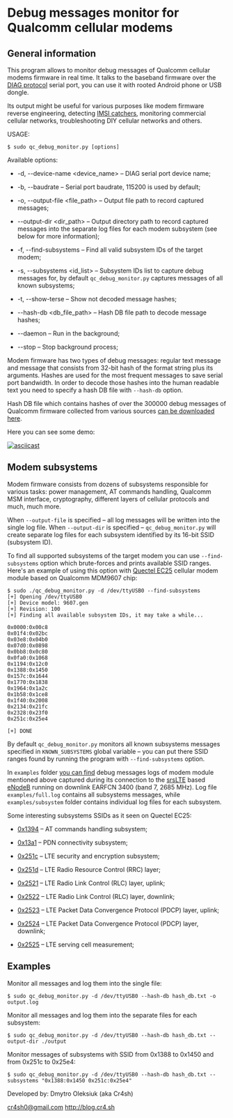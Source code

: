 
# Debug messages monitor for Qualcomm cellular modems

## General information

This program allows to monitor debug messages of Qualcomm cellular modems firmware in real time. It talks to the baseband firmware over the <a href="https://osmocom.org/projects/quectel-modems/wiki/Diag">DIAG protocol</a> serial port, you can use it with rooted Android phone or USB dongle.

Its output might be useful for various purposes like modem firmware reverse engineering, detecting <a href="https://en.wikipedia.org/wiki/IMSI-catcher">IMSI catchers</a>, monitoring commercial cellular networks, troubleshooting DIY cellular networks and others.

USAGE: 

```
$ sudo qc_debug_monitor.py [options]
```

Available options:

* -d, --device-name <device_name> – DIAG serial port device name;

* -b, --baudrate <baudrate> – Serial port baudrate, 115200 is used by default;

* -o, --output-file <file_path> – Output file path to record captured messages;

* --output-dir <dir_path> – Output directory path to record captured messages into the separate log files for each modem subsystem (see below for more information);
                        
* -f, --find-subsystems – Find all valid subsystem IDs of the target modem;
                        
* -s, --subsystems <id_list> – Subsystem IDs list to capture debug messages for, by default `qc_debug_monitor.py` captures messages of all known subsystems;
                        
* -t, --show-terse – Show not decoded message hashes;

* --hash-db <db_file_path> – Hash DB file path to decode message hashes;
  
* --daemon – Run in the background;

* --stop – Stop background process;

Modem firmware has two types of debug messages: regular text message and message that consists from 32-bit hash of the format string plus its arguments. Hashes are used for the most frequent messages to save serial port bandwidth. In order to decode those hashes into the human readable text you need to specify a hash DB file with `--hash-db` option.

Hash DB file which contains hashes of over the 300000 debug messages of Qualcomm firmware collected from various sources <a href="https://mega.nz/file/bR8wWK6I#8Yo9naeAe8d-jdW30D8u7q_N2Xcl54TebyQMOZNtzjk">can be downloaded here</a>.

Here you can see some demo:

[![asciicast](https://asciinema.org/a/JKsQuW8BurczhFpRYT8Z7tSD4.svg)](https://asciinema.org/a/JKsQuW8BurczhFpRYT8Z7tSD4)

## Modem subsystems

Modem firmware consists from dozens of subsystems responsible for various tasks: power management, AT commands handling, Qualcomm MSM interface, cryptography, different layers of cellular protocols and much, much more.

When `--output-file` is specified – all log messages will be written into the single log file. When `--output-dir` is specified – `qc_debug_monitor.py` will create separate log files for each subsystem identified by its 16-bit SSID (subsystem ID).

To find all supported subsystems of the target modem you can use `--find-subsystems` option which brute-forces and prints available SSID ranges. Here's an example of using this option with <a href="https://www.quectel.com/product/ec25.htm">Quectel EC25</a> cellular modem module based on Qualcomm MDM9607 chip:

```
$ sudo ./qc_debug_monitor.py -d /dev/ttyUSB0 --find-subsystems
[+] Opening /dev/ttyUSB0
[+] Device model: 9607.gen
[+] Revision: 100
[+] Finding all available subsystem IDs, it may take a while...

0x0000:0x00c8
0x01f4:0x02bc
0x03e8:0x04b0
0x07d0:0x0898
0x0bb8:0x0c80
0x0fa0:0x1068
0x1194:0x12c0
0x1388:0x1450
0x157c:0x1644
0x1770:0x1838
0x1964:0x1a2c
0x1b58:0x1ce8
0x1f40:0x2008
0x2134:0x21fc
0x2328:0x23f0
0x251c:0x25e4

[+] DONE
```

By default `qc_debug_monitor.py` monitors all known subsystems messages specified in `KNOWN_SUBSYSTEMS` global variable – you can put there SSID ranges found by running the program with `--find-subsystems` option.

In `examples` folder <a href="https://github.com/Cr4sh/qc_debug_monitor/tree/master/examples">you can find</a> debug messages logs of modem module mentioned above captured during its connection to the <a href="https://github.com/srsLTE/srsLTE">srsLTE</a> based <a href="https://en.wikipedia.org/wiki/Home_eNodeB">eNodeB</a> running on downlink EARFCN 3400 (band 7, 2685 MHz). Log file `examples/full.log` contains all subsystems messages, while `examples/subsystem` folder contains individual log files for each subsystem.

Some interesting subsystems SSIDs as it seen on Quectel EC25:

* <a href="https://github.com/Cr4sh/qc_debug_monitor/blob/master/examples/subsystems/ssid_1394.log">0x1394</a> – AT commands handling subsystem;

* <a href="https://github.com/Cr4sh/qc_debug_monitor/blob/master/examples/subsystems/ssid_13a1.log">0x13a1</a> – PDN connectivity subsystem;

* <a href="https://github.com/Cr4sh/qc_debug_monitor/blob/master/examples/subsystems/ssid_251c.log">0x251c</a> – LTE security and encryption subsystem;

* <a href="https://github.com/Cr4sh/qc_debug_monitor/blob/master/examples/subsystems/ssid_251d.log">0x251d</a> – LTE Radio Resource Control (RRC) layer;

* <a href="https://github.com/Cr4sh/qc_debug_monitor/blob/master/examples/subsystems/ssid_2521.log">0x2521</a> – LTE Radio Link Control (RLC) layer, uplink;

* <a href="https://github.com/Cr4sh/qc_debug_monitor/blob/master/examples/subsystems/ssid_2522.log">0x2522</a> – LTE Radio Link Control (RLC) layer, downlink;

* <a href="https://github.com/Cr4sh/qc_debug_monitor/blob/master/examples/subsystems/ssid_2523.log">0x2523</a> – LTE Packet Data Convergence Protocol (PDCP) layer, uplink;

* <a href="https://github.com/Cr4sh/qc_debug_monitor/blob/master/examples/subsystems/ssid_2524.log">0x2524</a> – LTE Packet Data Convergence Protocol (PDCP) layer, downlink;

* <a href="https://github.com/Cr4sh/qc_debug_monitor/blob/master/examples/subsystems/ssid_2525.log">0x2525</a> – LTE serving cell measurement;


## Examples

Monitor all messages and log them into the single file:

```
$ sudo qc_debug_monitor.py -d /dev/ttyUSB0 --hash-db hash_db.txt -o output.log 
```

Monitor all messages and log them into the separate files for each subsystem:

```
$ sudo qc_debug_monitor.py -d /dev/ttyUSB0 --hash-db hash_db.txt --output-dir ./output
```

Monitor messages of subsystems with SSID from 0x1388 to 0x1450 and from 0x251c to 0x25e4:

```
$ sudo qc_debug_monitor.py -d /dev/ttyUSB0 --hash-db hash_db.txt --subsystems "0x1388:0x1450 0x251c:0x25e4"
```


Developed by:
Dmytro Oleksiuk (aka Cr4sh)

cr4sh0@gmail.com
http://blog.cr4.sh
